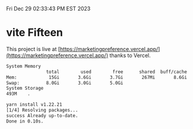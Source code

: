 Fri Dec 29 02:33:43 PM EST 2023

# vite Fifteen


This project is live at [https://marketingpreference.vercel.app/](https://marketingpreference.vercel.app/) thanks to Vercel.

```bash
System Memory
               total        used        free      shared  buff/cache   available
Mem:            15Gi       3.6Gi       3.7Gi       267Mi       8.6Gi        11Gi
Swap:          8.0Gi       3.0Gi       5.0Gi
System Storage
493M	.
```
```bash
yarn install v1.22.21
[1/4] Resolving packages...
success Already up-to-date.
Done in 0.10s.
```

